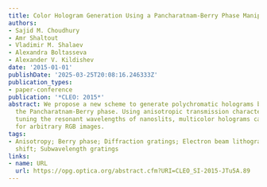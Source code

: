 ```yaml
---
title: Color Hologram Generation Using a Pancharatnam-Berry Phase Manipulating Metasurface
authors:
- Sajid M. Choudhury
- Amr Shaltout
- Vladimir M. Shalaev
- Alexandra Boltasseva
- Alexander V. Kildishev
date: '2015-01-01'
publishDate: '2025-03-25T20:08:16.246333Z'
publication_types:
- paper-conference
publication: '*CLEO: 2015*'
abstract: We propose a new scheme to generate polychromatic holograms by manipulating
  the Pancharatnam-Berry phase. Using anisotropic transmission characteristics and
  tuning the resonant wavelengths of nanoslits, multicolor holograms can be produced
  for arbitrary RGB images.
tags:
- Anisotropy; Berry phase; Diffraction gratings; Electron beam lithography; Phase
  shift; Subwavelength gratings
links:
- name: URL
  url: https://opg.optica.org/abstract.cfm?URI=CLEO_SI-2015-JTu5A.89
---
```

